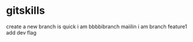 # gitskills
create a new branch is quick
i am bbbbibranch maiiIin
i am branch feature1
add dev flag
